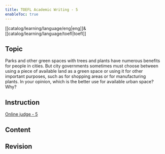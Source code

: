 ```yaml
---
title: TOEFL Academic Writing - 5
enableToc: true
---
```

[[catalog/learning/language/eng|eng]]&
[[catalog/learning/language/toefl|toefl]]   

## Topic
Parks and other green spaces with trees and plants have numerous benefits for people in cities. But city governments sometimes must choose between using a piece of available land as a green space or using it for other important purposes, such as for shopping areas or for manufacturing plants. In your opinion, which is the better use for available urban space? Why?

## Instruction

[Online judge - 5](https://ibt2-toefl-pt.ets.org/dg?code=A05&_gl=1*1hmxrv6*_gcl_au*ODQ2Mjc5MjE0LjE2ODEyMTE0MzU.*_ga*MTE4NTQ1NjgxNi4xNjgxMjExNDM1*_ga_T2TH8KSGFZ*MTY4NTA5MjM1NS41LjAuMTY4NTA5MjQwNi45LjAuMA..&_ga=2.225473946.181538343.1685082710-1185456816.1681211435)

## Content


## Revision

